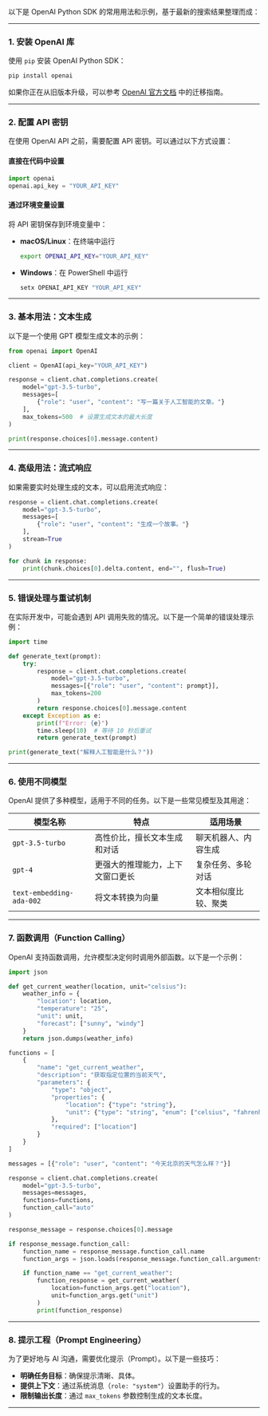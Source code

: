 以下是 OpenAI Python SDK 的常用用法和示例，基于最新的搜索结果整理而成：

---

### **1. 安装 OpenAI 库**
使用 `pip` 安装 OpenAI Python SDK：
```bash
pip install openai
```
如果你正在从旧版本升级，可以参考 [OpenAI 官方文档](https://platform.openai.com/docs/libraries/python) 中的迁移指南。

---

### **2. 配置 API 密钥**
在使用 OpenAI API 之前，需要配置 API 密钥。可以通过以下方式设置：

#### **直接在代码中设置**
```python
import openai
openai.api_key = "YOUR_API_KEY"
```

#### **通过环境变量设置**
将 API 密钥保存到环境变量中：
- **macOS/Linux**：在终端中运行
  ```bash
  export OPENAI_API_KEY="YOUR_API_KEY"
  ```
- **Windows**：在 PowerShell 中运行
  ```bash
  setx OPENAI_API_KEY "YOUR_API_KEY"
  ```

---

### **3. 基本用法：文本生成**
以下是一个使用 GPT 模型生成文本的示例：
```python
from openai import OpenAI

client = OpenAI(api_key="YOUR_API_KEY")

response = client.chat.completions.create(
    model="gpt-3.5-turbo",
    messages=[
        {"role": "user", "content": "写一篇关于人工智能的文章。"}
    ],
    max_tokens=500  # 设置生成文本的最大长度
)

print(response.choices[0].message.content)
```

---

### **4. 高级用法：流式响应**
如果需要实时处理生成的文本，可以启用流式响应：
```python
response = client.chat.completions.create(
    model="gpt-3.5-turbo",
    messages=[
        {"role": "user", "content": "生成一个故事。"}
    ],
    stream=True
)

for chunk in response:
    print(chunk.choices[0].delta.content, end="", flush=True)
```

---

### **5. 错误处理与重试机制**
在实际开发中，可能会遇到 API 调用失败的情况。以下是一个简单的错误处理示例：
```python
import time

def generate_text(prompt):
    try:
        response = client.chat.completions.create(
            model="gpt-3.5-turbo",
            messages=[{"role": "user", "content": prompt}],
            max_tokens=200
        )
        return response.choices[0].message.content
    except Exception as e:
        print(f"Error: {e}")
        time.sleep(10)  # 等待 10 秒后重试
        return generate_text(prompt)

print(generate_text("解释人工智能是什么？"))
```

---

### **6. 使用不同模型**
OpenAI 提供了多种模型，适用于不同的任务。以下是一些常见模型及其用途：

| 模型名称 | 特点 | 适用场景 |
| --- | --- | --- |
| `gpt-3.5-turbo` | 高性价比，擅长文本生成和对话 | 聊天机器人、内容生成 |
| `gpt-4` | 更强大的推理能力，上下文窗口更长 | 复杂任务、多轮对话 |
| `text-embedding-ada-002` | 将文本转换为向量 | 文本相似度比较、聚类 |

---

### **7. 函数调用（Function Calling）**
OpenAI 支持函数调用，允许模型决定何时调用外部函数。以下是一个示例：
```python
import json

def get_current_weather(location, unit="celsius"):
    weather_info = {
        "location": location,
        "temperature": "25",
        "unit": unit,
        "forecast": ["sunny", "windy"]
    }
    return json.dumps(weather_info)

functions = [
    {
        "name": "get_current_weather",
        "description": "获取指定位置的当前天气",
        "parameters": {
            "type": "object",
            "properties": {
                "location": {"type": "string"},
                "unit": {"type": "string", "enum": ["celsius", "fahrenheit"]}
            },
            "required": ["location"]
        }
    }
]

messages = [{"role": "user", "content": "今天北京的天气怎么样？"}]

response = client.chat.completions.create(
    model="gpt-3.5-turbo",
    messages=messages,
    functions=functions,
    function_call="auto"
)

response_message = response.choices[0].message

if response_message.function_call:
    function_name = response_message.function_call.name
    function_args = json.loads(response_message.function_call.arguments)

    if function_name == "get_current_weather":
        function_response = get_current_weather(
            location=function_args.get("location"),
            unit=function_args.get("unit")
        )
        print(function_response)
```

---

### **8. 提示工程（Prompt Engineering）**
为了更好地与 AI 沟通，需要优化提示（Prompt）。以下是一些技巧：
- **明确任务目标**：确保提示清晰、具体。
- **提供上下文**：通过系统消息（`role: "system"`）设置助手的行为。
- **限制输出长度**：通过 `max_tokens` 参数控制生成的文本长度。

---


